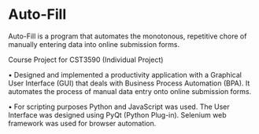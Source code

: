 # Auto-Fill
Auto-Fill is a program that automates the monotonous, repetitive chore of manually entering data into online submission forms.

Course Project for CST3590 (Individual Project)

• Designed and implemented a productivity application with a Graphical User Interface (GUI) that deals with Business Process Automation (BPA). It automates the process of manual data entry onto online submission forms.  

• For scripting purposes Python and JavaScript was used. The User Interface was designed using PyQt (Python Plug-in). Selenium web framework was used for browser automation.
